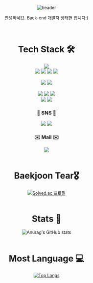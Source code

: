 <div align="center">
  
  ![header](https://capsule-render.vercel.app/api?type=waving&color=004300&height=300&section=header&text=TaeHyeon's%20Github&fontSize=80)
  
  안녕하세요. Back-end 개발자 장태현 입니다:)<br><br><br>
  
  # Tech Stack 🛠️</br>
  <img src="https://img.shields.io/badge/Java-007396?style=for-the-badge&logo=CoffeeScript&logoColor=white"/></br>
  <img src="https://img.shields.io/badge/Spring-6DB33F?style=for-the-badge&logo=Spring&logoColor=white"/>
  <img src="https://img.shields.io/badge/Spring Boot-6DB33F?style=for-the-badge&logo=SpringBoot&logoColor=white"/>
  <img src="https://img.shields.io/badge/JPA-088142?style=for-the-badge&logo=DataBricks&logoColor=white"/>
  <img src="https://img.shields.io/badge/JWT-82BEA0?style=for-the-badge&logo=JsonWebTokens&logoColor=white"/><br><br>
  <img src="https://img.shields.io/badge/Android Studio-3DDC84?style=for-the-badge&logo=Android&logoColor=white"/>
  <img src="https://img.shields.io/badge/retrofit2-088142?style=for-the-badge&logo=PCGamingWiki&logoColor=white"/><br><br>
  <img src="https://img.shields.io/badge/H2-01B4E4?style=for-the-badge&logo=DataBricks&logoColor=white"/>
  <img src="https://img.shields.io/badge/Mysql-4479A1?style=for-the-badge&logo=Mysql&logoColor=white"/>
  <img src="https://img.shields.io/badge/Redis-DC382D?style=for-the-badge&logo=redis&logoColor=white"/></br>
  <img src="https://img.shields.io/badge/AWS EC2-FF9900?style=for-the-badge&logo=amazonec2&logoColor=white"/>
  <img src="https://img.shields.io/badge/AWS RDS-527FFF?style=for-the-badge&logo=amazonrds&logoColor=white"/>
  
  ### :speech_balloon: SNS :speech_balloon:</br>
  <a href="https://velog.io/@xogus3492" target="_blank"><img src="https://img.shields.io/badge/Velog-20C997?style=for-the-badge&logo=Velog&logoColor=white"/></a>
  <a href="https://www.instagram.com/t_hyeon02/" target="_blank"><img src="https://img.shields.io/badge/Instagram-E4405F?style=for-the-badge&logo=instagram&logoColor=white"/></a></br>
  
  ### :envelope: Mail :envelope:</br>
  <img src="https://img.shields.io/badge/| wkdxogus3492@gmail.com-EA4335?style=for-the-badge&logo=Gmail&logoColor=white"/></br></br>
  
  # Baekjoon Tear🎖<br>
  [![Solved.ac
프로필](http://mazassumnida.wtf/api/v2/generate_badge?boj=xogus3492)](https://solved.ac/xogus3492)</br></br>

  # Stats :muscle:</br>
  ![Anurag's GitHub stats](https://github-readme-stats.vercel.app/api?username=xogus3492&show_icons=true&theme=radical)</br></br>
  
  # Most Language :computer:</br>
  [![Top Langs](https://github-readme-stats.vercel.app/api/top-langs/?username=xogus3492&layout=compact)](https://github.com/anuraghazra/github-readme-stats)

</div>
